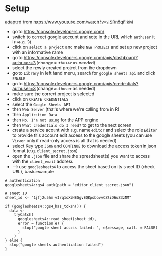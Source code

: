 # Setup

adapted from https://www.youtube.com/watch?v=vISRn5qFrkM

 - go to https://console.developers.google.com/
 - switch to correct google account and note in the URL which `authuser` it is (e.g. 3)
 - click on `select a project` and make `NEW PROJECT` and set up new project with an informative name
 - go to https://console.developers.google.com/apis/dashboard?authuser=3 (change `authuser` as needed)
 - select the newly created project from the dropdown
 - go to `Library` in left hand menu, search for `google sheets api` and click `ENABLE`
 - go to https://console.developers.google.com/apis/credentials?authuser=3 (change `authuser` as needed)
 - make sure the correct project is selected
 - click on `CREATE CREDENTIALS`
 - select the `Google Sheets API`
 - then `Web Server` (that's where we're calling from in R)
 - then `Application Data`
 - then `No, I'm not using` for the APP engine
 - then `What credentials do I need?` to get to the next screen
 - create a service acount with e.g. name `editor` and select the role `Editor` to provide this account edit access to the google sheets (you can use `Viewer` only if read-only access is all that is needed)
 - select Key type `JSON` and `CONTINUE` to download the access token in json format (e.g. `client_secret.json`)
 - open the `.json` file and share the spreadsheet(s) you want to access with the `client_email` address
 - --> use `googlesheets4` to access the sheet based on its sheet ID (check URL), basic example
 
```
# authentication
googlesheets4::gs4_auth(path = "editor_client_secret.json")

# sheet ID
sheet_id <- "1jfj2u5hm-vIrq1oXiNEGgvEQKpsbovvCZ2iD6uZ3zMM"

if (googlesheets4::gs4_has_token()) {
  data <- 
    tryCatch(
      googlesheets4::read_sheet(sheet_id),
      error = function(e) {
        stop("google sheet access failed: ", e$message, call. = FALSE)
      }
    )
} else {
  stop("google sheets authentication failed")
}
```
